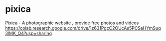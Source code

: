 # pixica
Pixica - A photographic website , provide free photos and videos
https://colab.research.google.com/drive/1z631PgcC2OUcAs5PCSaHYmSuq3lMK_Q4?usp=sharing
